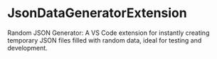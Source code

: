 # JsonDataGeneratorExtension
Random JSON Generator: A VS Code extension for instantly creating temporary JSON files filled with random data, ideal for testing and development.
